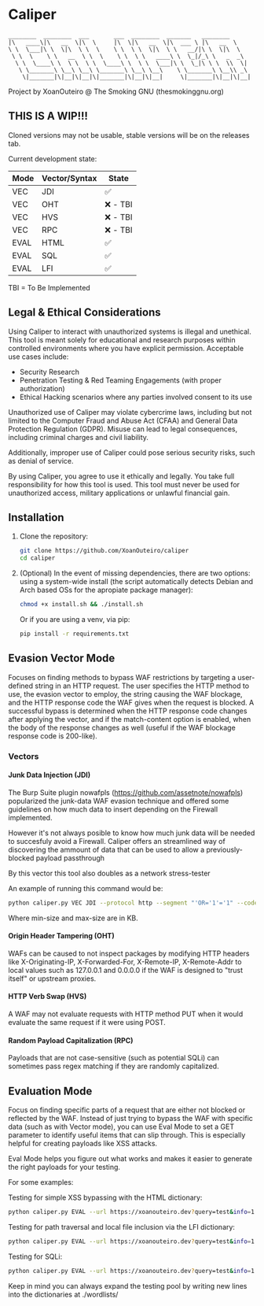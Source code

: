 # Caliper

```
________  ________  ___       ___  ________  _______   ________     
|\   ____\|\   __  \|\  \     |\  \|\   __  \|\  ___ \ |\   __  \    
\ \  \___|\ \  \|\  \ \  \    \ \  \ \  \|\  \ \   __/|\ \  \|\  \   
 \ \  \    \ \   __  \ \  \    \ \  \ \   ____\ \  \_|/_\ \   _  _\  
  \ \  \____\ \  \ \  \ \  \____\ \  \ \  \___|\ \  \_|\ \ \  \\  \| 
   \ \_______\ \__\ \__\ \_______\ \__\ \__\    \ \_______\ \__\\ _\ 
    \|_______|\|__|\|__|\|_______|\|__|\|__|     \|_______|\|__|\|__|
```

Project by XoanOuteiro @ The Smoking GNU (thesmokinggnu.org)

## THIS IS A WIP!!!
Cloned versions may not be usable, stable versions will be on the releases tab.

Current development state:

| Mode | Vector/Syntax | State |
| --- | --- | --- |
| VEC | JDI | :white_check_mark: |
| VEC | OHT | :x: - TBI |
| VEC | HVS | :x: - TBI |
| VEC | RPC | :x: - TBI |
| EVAL | HTML | :white_check_mark: |
| EVAL | SQL | :white_check_mark: |
| EVAL | LFI | :white_check_mark: |

TBI = To Be Implemented

## Legal & Ethical Considerations
Using Caliper to interact with unauthorized systems is illegal and unethical. This tool is meant solely for educational and research purposes within controlled environments where you have explicit permission. Acceptable use cases include:

- Security Research
- Penetration Testing & Red Teaming Engagements (with proper authorization)
- Ethical Hacking scenarios where any parties involved consent to its use

Unauthorized use of Caliper may violate cybercrime laws, including but not limited to the Computer Fraud and Abuse Act (CFAA) and General Data Protection Regulation (GDPR). Misuse can lead to legal consequences, including criminal charges and civil liability.

Additionally, improper use of Caliper could pose serious security risks, such as denial of service.

By using Caliper, you agree to use it ethically and legally. You take full responsibility for how this tool is used. This tool must never be used for unauthorized access, military applications or unlawful financial gain.

## Installation

1.  Clone the repository:

    ``` bash
    git clone https://github.com/XoanOuteiro/caliper
    cd caliper
    ```

1. (Optional) In the event of missing dependencies, there are two options:
    using a system-wide install (the script automatically detects Debian and Arch based OSs for the apropiate package manager):

    ``` bash
    chmod +x install.sh && ./install.sh
    ```

    Or if you are using a venv, via pip:

    ``` bash
    pip install -r requirements.txt
    ```
## Evasion Vector Mode
Focuses on finding methods to bypass WAF restrictions by targeting a user-defined string in an HTTP request. The user specifies the HTTP method to use, the evasion vector to employ, the string causing the WAF blockage, and the HTTP response code the WAF gives when the request is blocked. A successful bypass is determined when the HTTP response code changes after applying the vector, and if the match-content option is enabled, when the body of the response changes as well (useful if the WAF blockage response code is 200-like).

### Vectors
#### Junk Data Injection (JDI)
The Burp Suite plugin nowafpls (https://github.com/assetnote/nowafpls) popularized the junk-data WAF evasion technique and offered some guidelines on how much data to insert depending on the Firewall implemented. 

However it's not always posible to know how much junk data will be needed to succesfuly avoid a Firewall. Caliper offers an streamlined way of discovering the ammount of data that can be used to allow a previously-blocked payload passthrough

By this vector this tool also doubles as a network stress-tester

An example of running this command would be:

``` bash
python caliper.py VEC JDI --protocol http --segment "'OR='1'='1" --code 403 --request-file test_requests/datai.txt --min-size 1 --max-size 142 --match-content
```

Where min-size and max-size are in KB.


#### Origin Header Tampering (OHT)
WAFs can be caused to not inspect packages by modifying HTTP headers like X-Originating-IP, X-Forwarded-For, X-Remote-IP, X-Remote-Addr to local values such as 127.0.0.1 and 0.0.0.0 if the WAF is designed to "trust itself" or upstream proxies.

#### HTTP Verb Swap (HVS)
A WAF may not evaluate requests with HTTP method PUT when it would evaluate the same request if it were using POST.

#### Random Payload Capitalization (RPC)
Payloads that are not case-sensitive (such as potential SQLi) can sometimes pass regex matching if they are randomly capitalized.

## Evaluation Mode
Focus on finding specific parts of a request that are either not blocked or reflected by the WAF. Instead of just trying to bypass the WAF with specific data (such as with Vector mode), you can use Eval Mode to set a GET parameter to identify useful items that can slip through. This is especially helpful for creating payloads like XSS attacks.

Eval Mode helps you figure out what works and makes it easier to generate the right payloads for your testing.

For some examples:

Testing for simple XSS bypassing with the HTML dictionary:

``` bash
python caliper.py EVAL --url https://xoanouteiro.dev?query=test&info=1 --parameter query --syntax-type HTML
```
Testing for path traversal and local file inclusion via the LFI dictionary:

``` bash
python caliper.py EVAL --url https://xoanouteiro.dev?query=test&info=1 --parameter query --syntax-type LFI
```

Testing for SQLi:

``` bash
python caliper.py EVAL --url https://xoanouteiro.dev?query=test&info=1 --parameter query --syntax-type SQL
```

Keep in mind you can always expand the testing pool by writing new lines into the dictionaries at ./wordlists/
